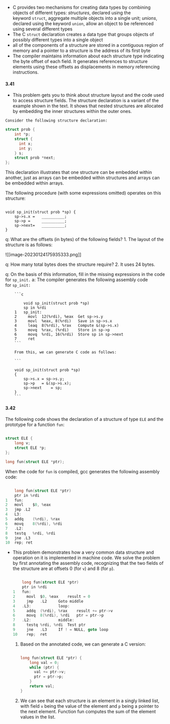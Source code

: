 - C provides two mechanisms for creating data types by combining objects of different types: _structures_, declared using the keyword `struct`, aggregate multiple objects into a single unit; _unions_, declared using the keyword `union`, allow an object to be referenced using several different types
- The C `struct` declaration creates a data type that groups objects of possibly different types into a single object
 - all of the components of a structure are stored in a contiguous region of memory and a pointer to a structure is the address of its first byte
 - The compiler maintains information about each structure type indicating the byte offset of each field. It generates references to structure elements using these offsets as displacements in memory referencing instructions.


#### 3.41
 -   This problem gets you to think about structure layout and the code used to access structure fields. The structure declaration is a variant of the example shown in the text. It shows that nested structures are allocated by embedding the inner structures within the outer ones.

	Consider the following structure declaration:

```c
struct prob {
	int *p;
	struct {
	  int x;
	  int y;
	} s;
	struct prob *next;
};
```

This declaration illustrates that one structure can be embedded within another, just as arrays can be embedded within structures and arrays can be embedded within arrays.

The following procedure (with some expressions omitted) operates on this structure:

```

void sp_init(struct prob *sp) {
	sp->s.x =	__________;
	sp->p =		__________;
	sp->next=	__________;
}
```


q: What are the offsets (in bytes) of the following fields?
    1.  The layout of the structure is as follows:
        
![[image-20230124175935333.png]]


q:  How many total bytes does the structure require?
    2.  It uses 24 bytes.

q: On the basis of this information, fill in the missing expressions in the code for `sp_init.`
a: 
	The compiler generates the following assembly code for `sp_init:`
        
        ```c
		
        	void sp_init(struct prob *sp)
        	sp in %rdi
        1	sp_init:
        2	  movl	12(%rdi), %eax	Get sp->s.y
        3	  movl	%eax, 8(%rdi)	Save in sp->s.x
        4	  leaq	8(%rdi), %rax	Compute &(sp->s.x)
        5	  movq	%rax, (%rdi)	Store in sp->p
        6	  movq	%rdi, 16(%rdi)	Store sp in sp->next
        7	  ret
        ```
        
        From this, we can generate C code as follows:
        
        ```
        
        void sp_init(struct prob *sp)
        {
        	sp->s.x	= sp->s.y;
        	sp->p	= &(sp->s.x);
        	sp->next	= sp;
        }
        ```

#### 3.42
The following code shows the declaration of a structure of type `ELE` and the prototype for a function `fun`:

```c

struct ELE {
	long v;
	struct ELE *p;
};

long fun(struct ELE *ptr);
```

When the code for `fun` is compiled, gcc generates the following assembly code:

```c

	long fun(struct ELE *ptr)
	ptr in %rdi
1	fun:
2	movl	$0, %eax
3	jmp	.L2
4	L3:
5	addq	(%rdi), %rax
6	movq	8(%rdi), %rdi
7	.L2:
8	testq	%rdi, %rdi
9	jne	.L3
10	rep; ret
```

-   This problem demonstrates how a very common data structure and operation on it is implemented in machine code. We solve the problem by first annotating the assembly code, recognizing that the two fields of the structure are at offsets 0 (for `v`) and 8 (for `p`).
    
    ```c
    
    	long fun(struct ELE *ptr)
    	ptr in %rdi
    1	fun:
    2	  movl	$0, %eax	result = 0
    3	  jmp	.L2		Goto middle
    4	.L3:		    loop:
    5	  addq	(%rdi), %rax	result += ptr->v
    6	  movq	8(%rdi), %rdi	ptr = ptr->p
    7	.L2:		    middle:
    8	  testq	%rdi, %rdi	Test ptr
    9	  jne	.L3		If ! = NULL, goto loop
    10	  rep;	ret
    ```
    
    1.  Based on the annotated code, we can generate a C version:
        
        ```c
        
        long fun(struct ELE *ptr) {
        	long val = 0;
        	while (ptr) {
        	  val += ptr->v;
        	  ptr = ptr->p;
        	}
        	return val;
        }
        ```
        
    2.  We can see that each structure is an element in a singly linked list, with field `v` being the value of the element and `p` being a pointer to the next element. Function fun computes the sum of the element values in the list.
